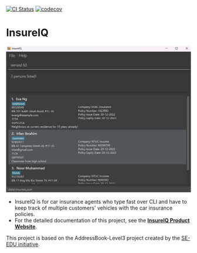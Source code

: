 [![CI Status](https://github.com/AY2324S1-CS2103T-W16-3/tp/actions/workflows/gradle.yml/badge.svg)](https://github.com/AY2324S1-CS2103T-W16-3/tp/actions/workflows/gradle.yml)
[![codecov](https://codecov.io/gh/AY2324S1-CS2103T-W16-3/tp/graph/badge.svg?token=DE29JYXOPU)](https://codecov.io/gh/AY2324S1-CS2103T-W16-3/tp)

# InsureIQ

![Ui](docs/images/Ui.png)

- InsureIQ is for car insurance agents who type fast over CLI and have to keep track of multiple customers' vehicles with the car insurance policies.
- For the detailed documentation of this project, see the **[InsureIQ Product Website](https://ay2324s1-cs2103t-w16-3.github.io/tp/)**. 

This project is based on the AddressBook-Level3 project created by the [SE-EDU initiative](https://se-education.org).
